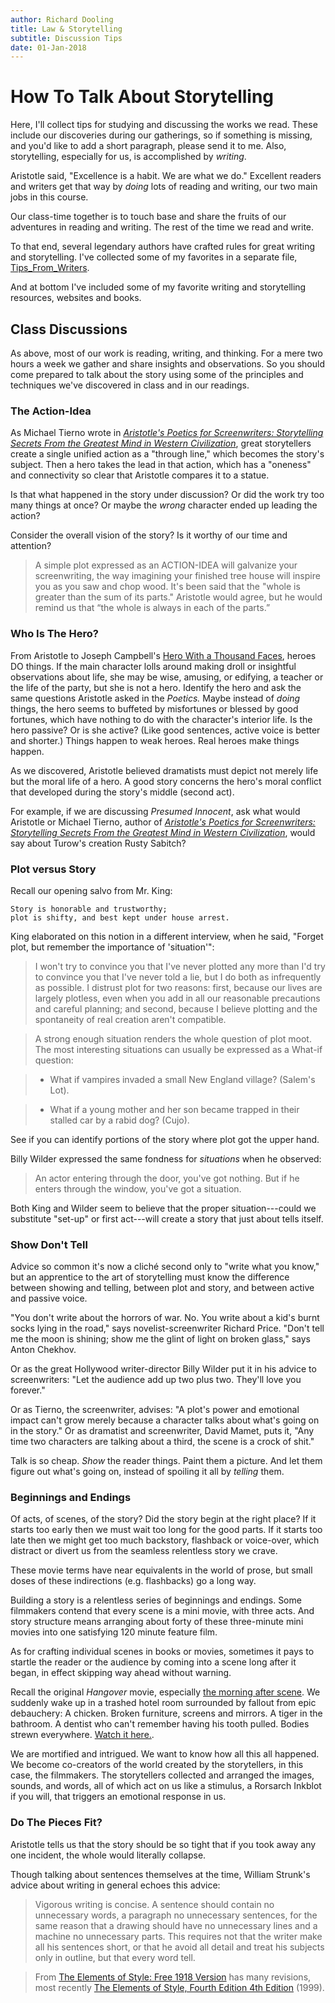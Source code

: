 ```yaml
---
author: Richard Dooling
title: Law & Storytelling
subtitle: Discussion Tips
date: 01-Jan-2018 
---
```


# How To Talk About Storytelling

Here, I'll collect tips for studying and discussing the works we read. 
These include our discoveries during our gatherings, 
so if something is missing, and you'd like to add a short paragraph, please send it to me.
Also, storytelling, especially for us, is accomplished by *writing*.

Aristotle said, "Excellence is a habit. We are what we do." 
Excellent readers and writers get that way by *doing* lots of reading and writing,
our two main jobs in this course.

Our class-time together is to touch base 
and share the fruits of our adventures in reading and writing. 
The rest of the time we read and write. 

To that end, several legendary authors 
have crafted rules for great writing and storytelling.
I've collected some of my favorites in a separate file, 
[Tips_From_Writers](https://github.com/RichardDooling/Law_and_Literature/tree/master/Tips).

And at bottom I've included some of my favorite 
writing and storytelling resources, websites and books. 

## Class Discussions

As above, most of our work is reading, writing, and thinking. 
For a mere two hours a week we gather and share insights and observations.
So you should come prepared to talk about the story
using some of the principles and techniques 
we've discovered in class and in our readings. 

### The Action-Idea

As Michael Tierno wrote in [*Aristotle's Poetics for Screenwriters: Storytelling Secrets From the Greatest Mind in Western Civilization*][aristotle], 
great storytellers create a single unified action as a "through line,"
which becomes the story's subject. 
Then a hero takes the lead in that action,
which has a "oneness" and connectivity so clear 
that Aristotle compares it to a statue.

Is that what happened in the story under discussion?
Or did the work try too many things at once?
Or maybe the *wrong* character ended up leading the action?

Consider the overall vision of the story? 
Is it worthy of our time and attention?

> A simple plot expressed as an ACTION-IDEA will galvanize your screenwriting, 
> the way imagining your finished tree house 
> will inspire you as you saw and chop wood.
> It's been said that the "whole is greater than the sum of its parts."
> Aristotle would agree, but he would remind us 
> that “the whole is always in each of the parts.”

### Who Is The Hero?

From Aristotle to Joseph Campbell's [Hero With a Thousand Faces](https://en.wikipedia.org/wiki/The_Hero_with_a_Thousand_Faces), heroes DO things. 
If the main character lolls around making droll or insightful observations about life, 
she may be wise, amusing, or edifying, a teacher or the life of the party, 
but she is not a hero. 
Identify the hero and ask the same questions Aristotle asked in the *Poetics.* 
Maybe instead of *doing* things, 
the hero seems to buffeted by misfortunes or blessed by good fortunes, 
which have nothing to do with the character's interior life. 
Is the hero passive? Or is she active? 
(Like good sentences, active voice is better and shorter.) 
Things happen to weak heroes. 
Real heroes make things happen. 

As we discovered, 
Aristotle believed dramatists must depict 
not merely life but the moral life of a hero.
A good story concerns the hero's moral conflict 
that developed during the story's middle (second act).

For example, if we are discussing *Presumed Innocent*, 
ask what would Aristotle or Michael Tierno, author of [*Aristotle's Poetics for Screenwriters: Storytelling Secrets From the Greatest Mind in Western Civilization*](http://www.amazon.com/Aristotles-Poetics-Screenwriters-Storytelling-Civilization/dp/0786887400), 
would say about Turow's creation Rusty Sabitch? 

### Plot versus Story

Recall our opening salvo from Mr. King:

    Story is honorable and trustworthy; 
    plot is shifty, and best kept under house arrest. 

King elaborated on this notion in a different interview, when he said, 
"Forget plot, but remember the importance of 'situation'":

> I won't try to convince you that I've never plotted 
> any more than I'd try to convince you that I've never told a lie, 
> but I do both as infrequently as possible. 
> I distrust plot for two reasons: 
> first, because our lives are largely plotless, 
> even when you add in all our reasonable precautions and careful planning; 
> and second, because I believe plotting 
> and the spontaneity of real creation aren't compatible. 

> A strong enough situation renders the whole question of plot moot. 
> The most interesting situations can usually be expressed as a What-if question:

> * What if vampires invaded a small New England village? (Salem's Lot).

> * What if a young mother and her son became trapped in their stalled car by a rabid dog? (Cujo).

See if you can identify portions of the story where plot got the upper hand. 

Billy Wilder expressed the same fondness for *situations* when he observed: 

> An actor entering through the door, you've got nothing. 
> But if he enters through the window, you've got a situation.

Both King and Wilder seem to believe that 
the proper situation---could we substitute "set-up" or first act---will create a story 
that just about tells itself.

### Show Don't Tell

Advice so common it's now a clich&eacute; 
second only to "write what you know,"
but an apprentice to the art of storytelling 
must know the difference between showing and telling,
between plot and story, and between active and passive voice.

"You don't write about the horrors of war. 
No. You write about a kid's burnt socks lying in the road,"
says novelist-screenwriter Richard Price.
"Don't tell me the moon is shining; 
show me the glint of light on broken glass," 
says Anton Chekhov.

Or as the great Hollywood writer-director Billy Wilder 
put it in his advice to screenwriters:
"Let the audience add up two plus two. 
They'll love you forever."

Or as Tierno, the screenwriter, advises: 
"A plot's power and emotional impact can't grow 
merely because a character talks about what's going on in the story." 
Or as dramatist and screenwriter, David Mamet, puts it, 
"Any time two characters are talking about a third, 
the scene is a crock of shit." 

Talk is so cheap. *Show* the reader things.
Paint them a picture. 
And let them figure out what's going on, 
instead of spoiling it all by *telling* them.

### Beginnings and Endings

Of acts, of scenes, of the story? 
Did the story begin at the right place? 
If it starts too early 
then we must wait too long for the good parts.
If it starts too late 
then we might get too much backstory, flashback or voice-over, 
which distract or divert us from the seamless relentless story we crave.

These movie terms have near equivalents in the world of prose, 
but small doses of these indirections (e.g. flashbacks) go a long way.

Building a story is a relentless series of beginnings and endings. 
Some filmmakers contend that every scene is a mini movie, 
with three acts. 
And story structure means arranging about forty of these three-minute mini movies 
into one satisfying 120 minute feature film.

As for crafting individual scenes in books or movies, 
sometimes it pays to startle the reader or the audience 
by coming into a scene long after it began,
in effect skipping way ahead without warning.

Recall the original *Hangover* movie,
especially [the morning after scene](https://www.youtube.com/watch?v=xlrqaAjBwS4).
We suddenly wake up in a trashed hotel room 
surrounded by fallout from epic debauchery: 
A chicken. Broken furniture, screens and mirrors. 
A tiger in the bathroom. A dentist who can't remember having his tooth pulled.
Bodies strewn everywhere. [Watch it here.](https://www.youtube.com/watch?v=xlrqaAjBwS4).

We are mortified and intrigued. 
We want to know how all this all happened.
We become co-creators of the world created by the storytellers, 
in this case, the filmmakers. 
The storytellers collected and arranged the images, sounds, and words,
all of which act on us like a stimulus, 
a Rorsarch Inkblot if you will, 
that triggers an emotional response in us. 

### Do The Pieces Fit?

Aristotle tells us that the story should be so tight 
that if you took away any one incident, 
the whole would literally collapse. 

Though talking about sentences themselves at the time, 
William Strunk's advice about writing in general echoes this advice:

> Vigorous writing is concise. A sentence should contain no unnecessary words, a paragraph no unnecessary sentences, for the same reason that a drawing should have no unnecessary lines and a machine no unnecessary parts. This requires not that the writer make all his sentences short, or that he avoid all detail and treat his subjects only in outline, but that every word tell.

> From [The Elements of Style: Free 1918 Version](http://www.bartleby.com/141/) has many revisions, most recently [The Elements of Style, Fourth Edition 4th Edition](http://www.amazon.com/The-Elements-Style-Fourth-Edition/dp/020530902X/inscape-20) (1999).

[aristotle]:   http://www.amazon.com/Aristotles-Poetics-Screenwriters-Storytelling-Civilization/dp/0786887400   "Aristotle's Poetics For Screenwriters" 

<!-- BEGIN COMMENT -->

<!--



-->

<!-- END COMMENT -->

